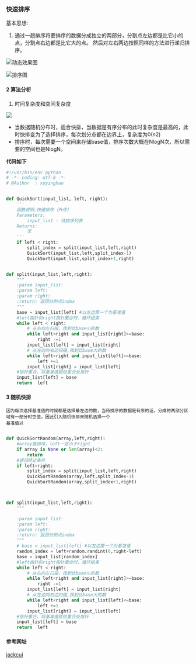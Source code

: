 ### 快速排序

基本思想:
1. 通过一趟排序将要排序的数据分成独立的两部分，分割点左边都是比它小的点，分割点右边都是比它大的点。
然后对左右两边按照同样的方法进行递归排序。

![动态效果图](http://cuijiahua.com/wp-content/uploads/2017/12/algorithm_4_0.gif)

![排序图](http://cuijiahua.com/wp-content/uploads/2017/12/algorithm_4_1.png)


#### 2 算法分析
1. 时间复杂度和空间复杂度

![](http://cuijiahua.com/wp-content/uploads/2017/12/algorithm_4_3_modify.png)

- 当数据随机分布时，适合快排，当数据是有序分布的此时复杂度是最高的，此时快排变为了选择排序，每次划分点都在边界上，复杂度为0(n2)
- 排序时，每次需要一个空间来存储base值，排序次数大概在NlogN次，所以需要的空间也是NlogN。


**代码如下**

```python
#!/usr/bin/env python
# -*- coding: utf-8 -*-
# @Author  : xuyinghao


def QuickSort(input_list, left, right):
    '''
    函数说明:快速排序（升序）
    Parameters:
        input_list - 待排序列表
    Returns:
        无
    '''
    if left < right:
        split_index = split(input_list,left,right)
        QuickSort(input_list,left,split_index-1)
        QuickSort(input_list,split_index+1,right)


def split(input_list,left,right):
    """
    :param input_list:
    :param left:
    :param right:
    :return: 返回分割点index
    """
    base = input_list[left] #以左边第一个为基准值
    #left指针和right指针重合时，循环结束
    while left < right:
        # 从右向左扫描，找到比base小的数
        while left<right and input_list[right]>=base:
            right -=1
        input_list[left] = input_list[right]
        # 从左边向右边扫描,找到比base大的数
        while left<right and input_list[left]<=base:
            left +=1
        input_list[right] = input_list[left]
    #指针重合，将基准值赋给重合处指针
    input_list[left] = base
    return  left

```

#### 3 随机快排
    因为每次选择基准值的时候都是选择最左边的数，当待排序的数据是有序的话，分成的两部分区域有一部分时空值，因此引入随机快排来随机选择一个
    基准值以

```python

def QuickSortRandom(array,left,right):
    #array能排序，left一定小于right
    if array is None or len(array)<2:
        return
    #递归终止条件
    if left<right:
        split_index = split(input_list,left,right)
        QuickSortRandom(array,left,split_index-1)
        QuickSortRandom(array,split_index+1,right)



def split(input_list,left,right):
    """

    :param input_list:
    :param left:
    :param right:
    :return: 返回分割点index
    """
    # base = input_list[left] #以左边第一个为基准值
    random_index = left+random.randint(0,right-left)
    base = input_list[random_index]
    #left指针和right指针重合时，循环结束
    while left < right:
        # 从右向左扫描，找到比base小的数
        while left<right and input_list[right]>=base:
            right -=1
        input_list[left] = input_list[right]
        # 从左边向右边扫描,找到比base大的数
        while left<right and input_list[left]<=base:
            left +=1
        input_list[right] = input_list[left]
    #指针重合，将基准值赋给重合处指针
    input_list[left] = base
    return  left


```


#### 参考网址
[jackcui](http://cuijiahua.com/blog/2017/12/algorithm_4.html)
